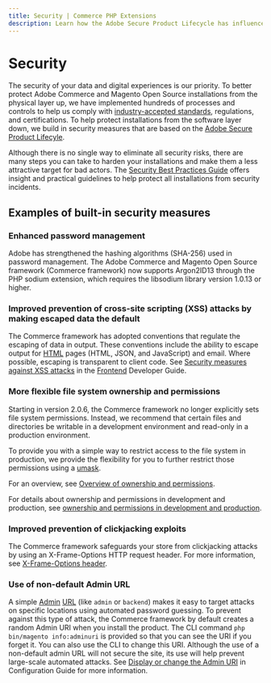 ```yaml
---
title: Security | Commerce PHP Extensions
description: Learn how the Adobe Secure Product Lifecycle has influenced the development of the Commerce framework.
---
```


# Security

The security of your data and digital experiences is our priority. To better protect Adobe Commerce and Magento Open Source installations from the physical layer up, we have implemented hundreds of processes and controls to help us comply with [industry-accepted standards](https://docs.magento.com/m2/ee/user_guide/stores/compliance-industry.html), regulations, and certifications. To help protect installations from the software layer down, we build in security measures that are based on the [Adobe Secure Product Lifecyle](https://www.adobe.com/security/engineering.html).

Although there is no single way to eliminate all security risks, there are many steps you can take to harden your installations and make them a less attractive target for bad actors. The [Security Best Practices Guide](https://www.adobe.com/content/dam/acom/en/security/pdfs/Adobe-Magento-Commerce-Best-Practices-Guide.pdf) offers insight and practical guidelines to help protect all installations from security incidents.

## Examples of built-in security measures

### Enhanced password management

Adobe has strengthened the hashing algorithms (SHA-256) used in password management. The Adobe Commerce and Magento Open Source framework (Commerce framework) now supports Argon2ID13 through the PHP sodium extension, which requires the libsodium library version 1.0.13 or higher.

### Improved prevention of cross-site scripting (XSS) attacks by making escaped data the default

The Commerce framework has adopted conventions that regulate the escaping of data in output. These conventions include the ability to escape  output for [HTML](https://glossary.magento.com/html) pages (HTML, JSON, and JavaScript) and email. Where possible, escaping is transparent to client code. See [Security measures against XSS attacks](https://developer.adobe.com/commerce/php/development/security/cross-site-scripting/) in the [Frontend](https://glossary.magento.com/frontend) Developer Guide.

### More flexible file system ownership and permissions

Starting in version 2.0.6, the Commerce framework no longer explicitly sets file system permissions. Instead, we recommend that certain files and directories be writable in a development environment and read-only in a production environment.

To provide you with a simple way to restrict access to the file system in production, we provide the flexibility for you to further restrict those permissions using a [umask](http://www.cyberciti.biz/tips/understanding-linux-unix-umask-value-usage.html).

For an overview, see [Overview of ownership and permissions](https://devdocs.magento.com/guides/v2.4/install-gde/prereq/file-sys-perms-over.html).

For details about ownership and permissions in development and production, see [ownership and permissions in development and production](https://experienceleague.adobe.com/docs/commerce-operations/configuration-guide/deployment/file-system-permissions.html).

### Improved prevention of clickjacking exploits

The Commerce framework safeguards your store from clickjacking attacks by using an X-Frame-Options HTTP request header. For more information, see [X-Frame-Options header](https://experienceleague.adobe.com/docs/commerce-operations/configuration-guide/security/xframe-options.html).

### Use of non-default Admin URL

A simple [Admin](https://glossary.magento.com/magento-admin) [URL](https://glossary.magento.com/url) (like `admin` or `backend`) makes it easy to target attacks on specific locations using automated password guessing. To prevent against this type of attack, the Commerce framework by default creates a random Admin URI when you install the product. The CLI command `php bin/magento info:adminuri` is provided so that you can  see the URI if you forget it. You can also use the CLI to change this URI.  Although the use of a non-default admin URL will not secure the site, its use will help prevent large-scale automated attacks. See [Display or change the Admin URI](https://devdocs.magento.com/guides/v2.4/install-gde/install/cli/install-cli-adminurl.html) in Configuration Guide for more information.

